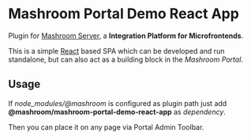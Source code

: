 
# Mashroom Portal Demo React App

Plugin for [Mashroom Server](https://www.mashroom-server.com), a **Integration Platform for Microfrontends**.

This is a simple [React](https://reactjs.org) based SPA which can be developed and run standalone, but can also
act as a building block in the _Mashroom Portal_.

## Usage

If *node_modules/@mashroom* is configured as plugin path just add **@mashroom/mashroom-portal-demo-react-app** as *dependency*.

Then you can place it on any page via Portal Admin Toolbar.
